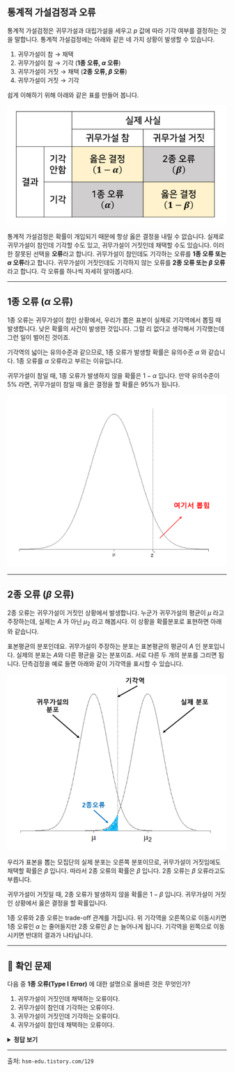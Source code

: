 ## 통계적 가설검정과 오류

통계적 가설검정은 귀무가설과 대립가설을 세우고 $p$ 값에 따라 기각 여부를 결정하는 것을 말합니다. 통계적 가설검정에는 아래와 같은 네 가지 상황이 발생할 수 있습니다.

1. 귀무가설이 참 → 채택
2. 귀무가설이 참 → 기각 (**1종 오류, $\alpha$ 오류**)
3. 귀무가설이 거짓 → 채택 (**2종 오류, $\beta$ 오류**)
4. 귀무가설이 거짓 → 기각

쉽게 이해하기 위해 아래와 같은 표를 만들어 봅니다.

![그림09](그림09.png)

통계적 가설검정은 확률이 개입되기 때문에 항상 옳은 결정을 내릴 수 없습니다. 실제로 귀무가설이 참인데 기각할 수도 있고, 귀무가설이 거짓인데 채택할 수도 있습니다. 이러한 잘못된 선택을 **오류**라고 합니다. 귀무가설이 참인데도 기각하는 오류를 **1종 오류 또는 $\alpha$ 오류**라고 합니다. 귀무가설이 거짓인데도 기각하지 않는 오류를 **2종 오류 또는 $\beta$ 오류**라고 합니다. 각 오류를 하나씩 자세히 알아봅시다.

---

## 1종 오류 ($\alpha$ 오류)

1종 오류는 귀무가설이 참인 상황에서, 우리가 뽑은 표본이 실제로 기각역에서 뽑힐 때 발생합니다. 낮은 확률의 사건이 발생한 것입니다. 그럴 리 없다고 생각해서 기각했는데 그런 일이 벌어진 것이죠.

기각역의 넓이는 유의수준과 같으므로, 1종 오류가 발생할 확률은 유의수준 $\alpha$ 와 같습니다. 1종 오류를 $\alpha$ 오류라고 부르는 이유입니다.

귀무가설이 참일 때, 1종 오류가 발생하지 않을 확률은 $1 - \alpha$ 입니다. 만약 유의수준이 5% 라면, 귀무가설이 참일 때 옳은 결정을 할 확률은 95%가 됩니다.

![그림10b](그림10b.png)

---

## 2종 오류 ($\beta$ 오류)

2종 오류는 귀무가설이 거짓인 상황에서 발생합니다. 누군가 귀무가설의 평균이 $\mu$ 라고 주장하는데, 실제는 $A$ 가 아닌 $\mu_2$ 라고 해봅시다. 이 상황을 확률분포로 표현하면 아래와 같습니다.

표본평균의 분포인데요. 귀무가설이 주장하는 분포는 표본평균의 평균이 $A$ 인 분포입니다. 실제의 분포는 $A$와 다른 평균을 갖는 분포이죠. 서로 다른 두 개의 분포를 그리면 됩니다. 단측검정을 예로 들면 아래와 같이 기각역을 표시할 수 있습니다.

![그림11b](그림11b.png)

우리가 표본을 뽑는 모집단의 실제 분포는 오른쪽 분포이므로, 귀무가설이 거짓임에도 채택할 확률은 $\beta$ 입니다. 따라서 2종 오류의 확률은 $\beta$ 입니다. 2종 오류는 $\beta$ 오류라고도 부릅니다.

귀무가설이 거짓일 때, 2종 오류가 발생하지 않을 확률은 $1 - \beta$ 입니다. 귀무가설이 거짓인 상황에서 옳은 결정을 할 확률입니다.

1종 오류와 2종 오류는 trade-off 관계를 가집니다. 위 기각역을 오른쪽으로 이동시키면 1종 오류인 $\alpha$ 는 줄어들지만 2종 오류인 $\beta$ 는 늘어나게 됩니다. 기각역을 왼쪽으로 이동시키면 반대의 결과가 나타납니다.

---

## 📌 확인 문제

다음 중 **1종 오류(Type I Error)** 에 대한 설명으로 올바른 것은 무엇인가?

1. 귀무가설이 거짓인데 채택하는 오류이다.
2. 귀무가설이 참인데 기각하는 오류이다.
3. 귀무가설이 거짓인데 기각하는 오류이다.
4. 귀무가설이 참인데 채택하는 오류이다.

<details>
<summary><b>정답 보기</b></summary>

**정답: 2. 귀무가설이 참인데 기각하는 오류이다.**

</details>

---

출처: `hsm-edu.tistory.com/129`
